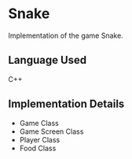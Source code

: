 # Snake
Implementation of the game Snake.

## Language Used
C++

## Implementation Details
- Game Class
- Game Screen Class
- Player Class
- Food Class
